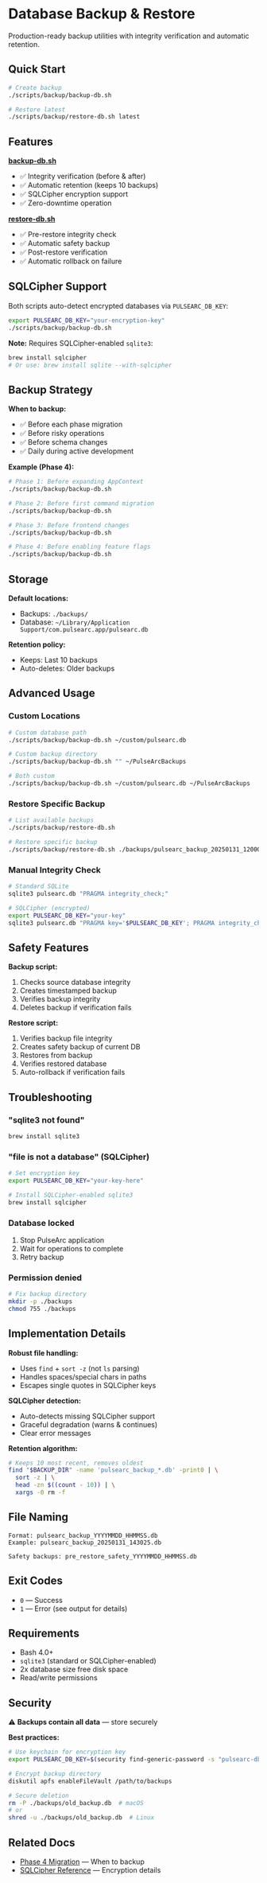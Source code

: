 # Database Backup & Restore

Production-ready backup utilities with integrity verification and automatic retention.

## Quick Start

```bash
# Create backup
./scripts/backup/backup-db.sh

# Restore latest
./scripts/backup/restore-db.sh latest
```

## Features

**[backup-db.sh](backup-db.sh)**
- ✅ Integrity verification (before & after)
- ✅ Automatic retention (keeps 10 backups)
- ✅ SQLCipher encryption support
- ✅ Zero-downtime operation

**[restore-db.sh](restore-db.sh)**
- ✅ Pre-restore integrity check
- ✅ Automatic safety backup
- ✅ Post-restore verification
- ✅ Automatic rollback on failure

## SQLCipher Support

Both scripts auto-detect encrypted databases via `PULSEARC_DB_KEY`:

```bash
export PULSEARC_DB_KEY="your-encryption-key"
./scripts/backup/backup-db.sh
```

**Note:** Requires SQLCipher-enabled `sqlite3`:
```bash
brew install sqlcipher
# Or use: brew install sqlite --with-sqlcipher
```

## Backup Strategy

**When to backup:**
- ✅ Before each phase migration
- ✅ Before risky operations
- ✅ Before schema changes
- ✅ Daily during active development

**Example (Phase 4):**
```bash
# Phase 1: Before expanding AppContext
./scripts/backup/backup-db.sh

# Phase 2: Before first command migration
./scripts/backup/backup-db.sh

# Phase 3: Before frontend changes
./scripts/backup/backup-db.sh

# Phase 4: Before enabling feature flags
./scripts/backup/backup-db.sh
```

## Storage

**Default locations:**
- Backups: `./backups/`
- Database: `~/Library/Application Support/com.pulsearc.app/pulsearc.db`

**Retention policy:**
- Keeps: Last 10 backups
- Auto-deletes: Older backups

## Advanced Usage

### Custom Locations

```bash
# Custom database path
./scripts/backup/backup-db.sh ~/custom/pulsearc.db

# Custom backup directory
./scripts/backup/backup-db.sh "" ~/PulseArcBackups

# Both custom
./scripts/backup/backup-db.sh ~/custom/pulsearc.db ~/PulseArcBackups
```

### Restore Specific Backup

```bash
# List available backups
./scripts/backup/restore-db.sh

# Restore specific backup
./scripts/backup/restore-db.sh ./backups/pulsearc_backup_20250131_120000.db
```

### Manual Integrity Check

```bash
# Standard SQLite
sqlite3 pulsearc.db "PRAGMA integrity_check;"

# SQLCipher (encrypted)
export PULSEARC_DB_KEY="your-key"
sqlite3 pulsearc.db "PRAGMA key='$PULSEARC_DB_KEY'; PRAGMA integrity_check;"
```

## Safety Features

**Backup script:**
1. Checks source database integrity
2. Creates timestamped backup
3. Verifies backup integrity
4. Deletes backup if verification fails

**Restore script:**
1. Verifies backup file integrity
2. Creates safety backup of current DB
3. Restores from backup
4. Verifies restored database
5. Auto-rollback if verification fails

## Troubleshooting

### "sqlite3 not found"
```bash
brew install sqlite3
```

### "file is not a database" (SQLCipher)
```bash
# Set encryption key
export PULSEARC_DB_KEY="your-key-here"

# Install SQLCipher-enabled sqlite3
brew install sqlcipher
```

### Database locked
1. Stop PulseArc application
2. Wait for operations to complete
3. Retry backup

### Permission denied
```bash
# Fix backup directory
mkdir -p ./backups
chmod 755 ./backups
```

## Implementation Details

**Robust file handling:**
- Uses `find` + `sort -z` (not `ls` parsing)
- Handles spaces/special chars in paths
- Escapes single quotes in SQLCipher keys

**SQLCipher detection:**
- Auto-detects missing SQLCipher support
- Graceful degradation (warns & continues)
- Clear error messages

**Retention algorithm:**
```bash
# Keeps 10 most recent, removes oldest
find "$BACKUP_DIR" -name 'pulsearc_backup_*.db' -print0 | \
  sort -z | \
  head -zn $((count - 10)) | \
  xargs -0 rm -f
```

## File Naming

```
Format: pulsearc_backup_YYYYMMDD_HHMMSS.db
Example: pulsearc_backup_20250131_143025.db

Safety backups: pre_restore_safety_YYYYMMDD_HHMMSS.db
```

## Exit Codes

- `0` — Success
- `1` — Error (see output for details)

## Requirements

- Bash 4.0+
- `sqlite3` (standard or SQLCipher-enabled)
- 2x database size free disk space
- Read/write permissions

## Security

⚠️ **Backups contain all data** — store securely

**Best practices:**
```bash
# Use keychain for encryption key
export PULSEARC_DB_KEY=$(security find-generic-password -s "pulsearc-db-key" -w)

# Encrypt backup directory
diskutil apfs enableFileVault /path/to/backups

# Secure deletion
rm -P ./backups/old_backup.db  # macOS
# or
shred -u ./backups/old_backup.db  # Linux
```

## Related Docs

- [Phase 4 Migration](../docs/active-issue/PHASE-4-NEW-CRATE-MIGRATION.md) — When to backup
- [SQLCipher Reference](../docs/issues/completed/SQLCIPHER-API-REFERENCE.md) — Encryption details
